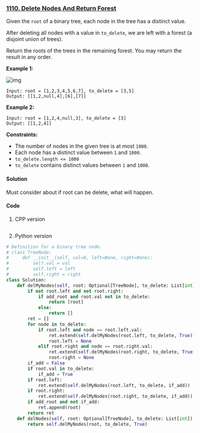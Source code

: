 ### [1110. Delete Nodes And Return Forest](https://leetcode.com/problems/delete-nodes-and-return-forest/)

Given the `root` of a binary tree, each node in the tree has a distinct value.

After deleting all nodes with a value in `to_delete`, we are left with a forest (a disjoint union of trees).

Return the roots of the trees in the remaining forest. You may return the result in any order.

 

**Example 1:**

![img](https://assets.leetcode.com/uploads/2019/07/01/screen-shot-2019-07-01-at-53836-pm.png)

```
Input: root = [1,2,3,4,5,6,7], to_delete = [3,5]
Output: [[1,2,null,4],[6],[7]]
```

**Example 2:**

```
Input: root = [1,2,4,null,3], to_delete = [3]
Output: [[1,2,4]]
```

 

**Constraints:**

- The number of nodes in the given tree is at most `1000`.
- Each node has a distinct value between `1` and `1000`.
- `to_delete.length <= 1000`
- `to_delete` contains distinct values between `1` and `1000`.

#### Solution

Must consider about if root can be delete, what will happen.

#### Code

1. CPP version

```c++

```

2. Python version

```python
# Definition for a binary tree node.
# class TreeNode:
#     def __init__(self, val=0, left=None, right=None):
#         self.val = val
#         self.left = left
#         self.right = right
class Solution:
    def delMyNodes(self, root: Optional[TreeNode], to_delete: List[int], add_root = False) -> List[TreeNode]:
        if not root.left and not root.right:
            if add_root and root.val not in to_delete:
                return [root]
            else:
                return []
        ret = []
        for node in to_delete:
            if root.left and node == root.left.val:
                ret.extend(self.delMyNodes(root.left, to_delete, True))
                root.left = None
            elif root.right and node == root.right.val:
                ret.extend(self.delMyNodes(root.right, to_delete, True))
                root.right = None
        if_add = False
        if root.val in to_delete:
            if_add = True
        if root.left:
            ret.extend(self.delMyNodes(root.left, to_delete, if_add))
        if root.right:
            ret.extend(self.delMyNodes(root.right, to_delete, if_add))
        if add_root and not if_add:
            ret.append(root)   
        return ret
    def delNodes(self, root: Optional[TreeNode], to_delete: List[int]) -> List[TreeNode]:
        return self.delMyNodes(root, to_delete, True)

```



